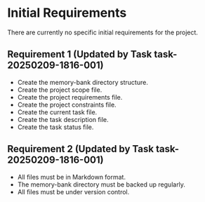 # Initial Requirements

There are currently no specific initial requirements for the project.

## Requirement 1 (Updated by Task task-20250209-1816-001)
* Create the memory-bank directory structure.
* Create the project scope file.
* Create the project requirements file.
* Create the project constraints file.
* Create the current task file.
* Create the task description file.
* Create the task status file.

## Requirement 2 (Updated by Task task-20250209-1816-001)
* All files must be in Markdown format.
* The memory-bank directory must be backed up regularly.
* All files must be under version control.